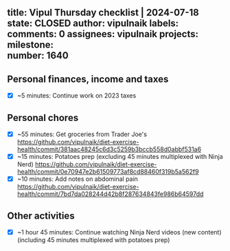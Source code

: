 title:	Vipul Thursday checklist | 2024-07-18
state:	CLOSED
author:	vipulnaik
labels:	
comments:	0
assignees:	vipulnaik
projects:	
milestone:	
number:	1640
--
## Personal finances, income and taxes

- [x] ~5 minutes: Continue work on 2023 taxes

## Personal chores

- [x] ~55 minutes: Get groceries from Trader Joe's https://github.com/vipulnaik/diet-exercise-health/commit/381aac48245c6d3c5259b3bccb558d0abbf531a6
- [x] ~15 minutes: Potatoes prep (excluding 45 minutes multiplexed with Ninja Nerd) https://github.com/vipulnaik/diet-exercise-health/commit/0e70947e2b61509773af8cd88460f319b5a562f9
- [x] ~10 minutes: Add notes on abdominal pain https://github.com/vipulnaik/diet-exercise-health/commit/7bd7da028244d42b8f287634843fe986b64597dd

## Other activities

- [x] ~1 hour 45 minutes: Continue watching Ninja Nerd videos (new content) (including 45 minutes multiplexed with potatoes prep)
